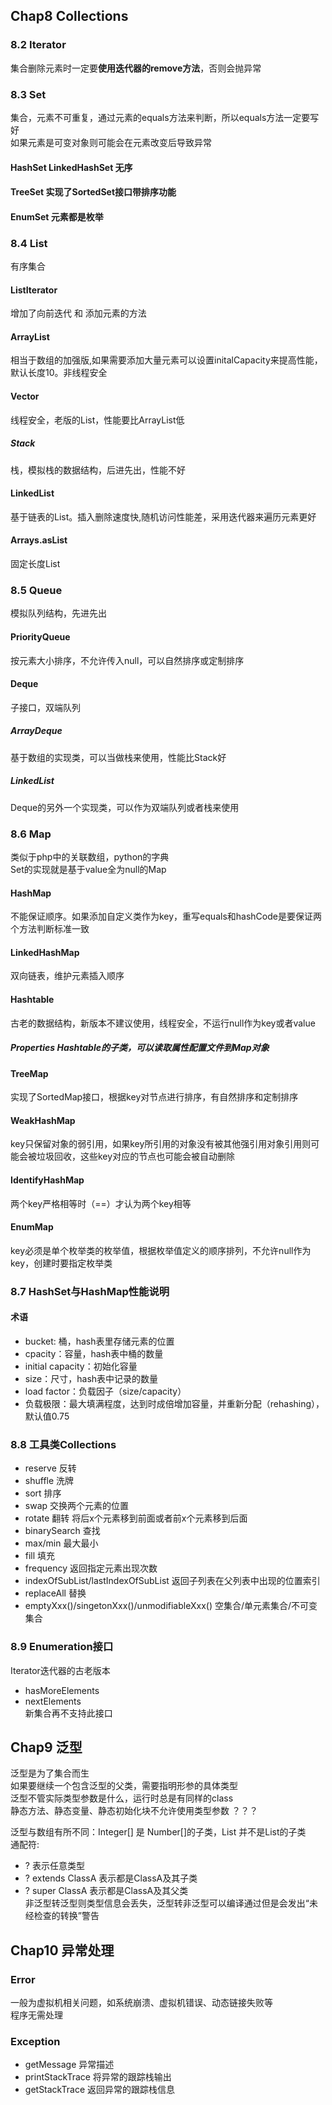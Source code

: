 ## Chap8 Collections
### 8.2 Iterator
集合删除元素时一定要**使用迭代器的remove方法**，否则会抛异常

### 8.3 Set
集合，元素不可重复，通过元素的equals方法来判断，所以equals方法一定要写好  
如果元素是可变对象则可能会在元素改变后导致异常
#### HashSet LinkedHashSet 无序
#### TreeSet 实现了SortedSet接口带排序功能
#### EnumSet 元素都是枚举

### 8.4 List
有序集合
#### ListIterator 
增加了向前迭代 和 添加元素的方法  
#### ArrayList 
相当于数组的加强版,如果需要添加大量元素可以设置initalCapacity来提高性能，默认长度10。非线程安全
#### Vector 
线程安全，老版的List，性能要比ArrayList低
##### Stack 
栈，模拟栈的数据结构，后进先出，性能不好
#### LinkedList 
基于链表的List。插入删除速度快,随机访问性能差，采用迭代器来遍历元素更好
#### Arrays.asList 
固定长度List

### 8.5 Queue
模拟队列结构，先进先出
#### PriorityQueue 
按元素大小排序，不允许传入null，可以自然排序或定制排序
#### Deque
子接口，双端队列
##### ArrayDeque
基于数组的实现类，可以当做栈来使用，性能比Stack好
##### LinkedList
Deque的另外一个实现类，可以作为双端队列或者栈来使用

### 8.6 Map
类似于php中的关联数组，python的字典  
Set的实现就是基于value全为null的Map
#### HashMap
不能保证顺序。如果添加自定义类作为key，重写equals和hashCode是要保证两个方法判断标准一致
#### LinkedHashMap 
双向链表，维护元素插入顺序
#### Hashtable 
古老的数据结构，新版本不建议使用，线程安全，不运行null作为key或者value
##### Properties Hashtable的子类，可以读取属性配置文件到Map对象
#### TreeMap 
实现了SortedMap接口，根据key对节点进行排序，有自然排序和定制排序
#### WeakHashMap
key只保留对象的弱引用，如果key所引用的对象没有被其他强引用对象引用则可能会被垃圾回收，这些key对应的节点也可能会被自动删除
#### IdentifyHashMap
两个key严格相等时（==）才认为两个key相等
#### EnumMap
key必须是单个枚举类的枚举值，根据枚举值定义的顺序排列，不允许null作为key，创建时要指定枚举类


### 8.7 HashSet与HashMap性能说明
#### 术语
* bucket: 桶，hash表里存储元素的位置
* cpacity：容量，hash表中桶的数量
* initial capacity：初始化容量
* size：尺寸，hash表中记录的数量
* load factor：负载因子（size/capacity）
* 负载极限：最大填满程度，达到时成倍增加容量，并重新分配（rehashing），默认值0.75

### 8.8 工具类Collections
* reserve 反转
* shuffle 洗牌
* sort 排序
* swap 交换两个元素的位置
* rotate 翻转 将后x个元素移到前面或者前x个元素移到后面
* binarySearch 查找
* max/min 最大最小
* fill 填充
* frequency 返回指定元素出现次数
* indexOfSubList/lastIndexOfSubList 返回子列表在父列表中出现的位置索引
* replaceAll 替换
* emptyXxx()/singetonXxx()/unmodifiableXxx() 空集合/单元素集合/不可变集合

### 8.9 Enumeration接口
Iterator迭代器的古老版本  
* hasMoreElements
* nextElements  
新集合再不支持此接口  

## Chap9 泛型
泛型是为了集合而生  
如果要继续一个包含泛型的父类，需要指明形参的具体类型  
泛型不管实际类型参数是什么，运行时总是有同样的class  
静态方法、静态变量、静态初始化块不允许使用类型参数  ？？？
  
泛型与数组有所不同：Integer[] 是 Number[]的子类，List<Integer> 并不是List<Number>的子类  
通配符:  
* ? 表示任意类型
* ? extends ClassA 表示都是ClassA及其子类
* ? super ClassA 表示都是ClassA及其父类  
非泛型转泛型则类型信息会丢失，泛型转非泛型可以编译通过但是会发出“未经检查的转换”警告  
  

## Chap10 异常处理
### Error
一般为虚拟机相关问题，如系统崩溃、虚拟机错误、动态链接失败等  
程序无需处理
### Exception
* getMessage 异常描述
* printStackTrace 将异常的跟踪栈输出
* getStackTrace 返回异常的跟踪栈信息




